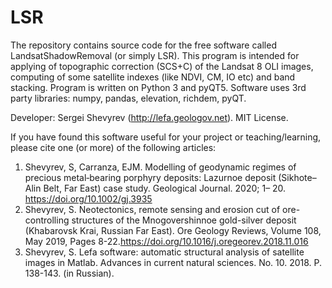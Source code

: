 # LSR
The repository contains source code for the free software called LandsatShadowRemoval (or simply LSR). This program is intended for applying of topographic correction (SCS+C) of the Landsat 8 OLI images, computing of some satellite indexes (like NDVI, CM, IO etc) and band stacking.
Program is written on Python 3 and pyQT5. 
Software uses 3rd party libraries: numpy, pandas, elevation, richdem, pyQT.

Developer: Sergei Shevyrev (http://lefa.geologov.net). MIT License.

If you have found this software useful for your project or teaching/learning, please cite one (or more) of the following articles:

1. Shevyrev, S, Carranza, EJM. Modelling of geodynamic regimes of precious metal‐bearing porphyry deposits: Lazurnoe deposit (Sikhote–Alin Belt, Far East) case study. Geological Journal. 2020; 1– 20. https://doi.org/10.1002/gj.3935
2. Shevyrev, S. Neotectonics, remote sensing and erosion cut of ore-controlling structures of the Mnogovershinnoe gold-silver deposit (Khabarovsk Krai, Russian Far East). Ore Geology Reviews, Volume 108, May 2019, Pages 8-22.https://doi.org/10.1016/j.oregeorev.2018.11.016 
3. Shevyrev, S. Lefa software: automatic structural analysis of satellite images in Matlab. Advances in current natural sciences. No. 10. 2018. P. 138-143. (in Russian).

